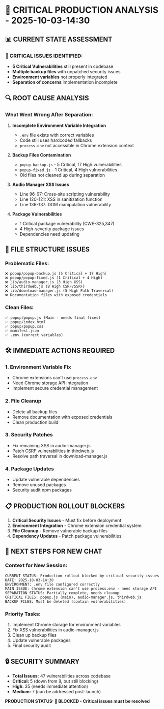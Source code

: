 # 🚨 CRITICAL PRODUCTION ANALYSIS - 2025-10-03-14:30

## 📊 **CURRENT STATE ASSESSMENT**

### **🔴 CRITICAL ISSUES IDENTIFIED:**
- **5 Critical Vulnerabilities** still present in codebase
- **Multiple backup files** with unpatched security issues
- **Environment variables** not properly integrated
- **Separation of concerns** implementation incomplete

## 🔍 **ROOT CAUSE ANALYSIS**

### **What Went Wrong After Separation:**

1. **Incomplete Environment Variable Integration**
   - `.env` file exists with correct variables
   - Code still uses hardcoded fallbacks
   - `process.env` not accessible in Chrome extension context

2. **Backup Files Contamination**
   - `popup-backup.js` - 5 Critical, 17 High vulnerabilities
   - `popup-fixed.js` - 1 Critical, 4 High vulnerabilities  
   - Old files not cleaned up during separation

3. **Audio Manager XSS Issues**
   - Line 96-97: Cross-site scripting vulnerability
   - Line 120-121: XSS in sanitization function
   - Line 136-137: DOM manipulation vulnerability

4. **Package Vulnerabilities**
   - 1 Critical package vulnerability (CWE-325,347)
   - 4 High-severity package issues
   - Dependencies need updating

## 📁 **FILE STRUCTURE ISSUES**

### **Problematic Files:**
```
❌ popup/popup-backup.js (5 Critical + 17 High)
❌ popup/popup-fixed.js (1 Critical + 4 High)  
❌ lib/audio-manager.js (3 High XSS)
❌ lib/thirdweb.js (8 High CSRF/SSRF)
❌ lib/download-manager.js (5 High Path Traversal)
❌ Documentation files with exposed credentials
```

### **Clean Files:**
```
✅ popup/popup.js (Main - needs final fixes)
✅ popup/index.html
✅ popup/popup.css
✅ manifest.json
✅ .env (correct variables)
```

## 🛠️ **IMMEDIATE ACTIONS REQUIRED**

### **1. Environment Variable Fix**
- Chrome extensions can't use `process.env`
- Need Chrome storage API integration
- Implement secure credential management

### **2. File Cleanup**
- Delete all backup files
- Remove documentation with exposed credentials
- Clean production build

### **3. Security Patches**
- Fix remaining XSS in audio-manager.js
- Patch CSRF vulnerabilities in thirdweb.js
- Resolve path traversal in download-manager.js

### **4. Package Updates**
- Update vulnerable dependencies
- Remove unused packages
- Security audit npm packages

## 📋 **PRODUCTION ROLLOUT BLOCKERS**

1. **Critical Security Issues** - Must fix before deployment
2. **Environment Integration** - Chrome extension credential system
3. **File Cleanup** - Remove vulnerable backup files
4. **Dependency Updates** - Patch package vulnerabilities

## 🎯 **NEXT STEPS FOR NEW CHAT**

### **Context for New Session:**
```
CURRENT STATUS: Production rollout blocked by critical security issues
DATE: 2025-10-03-14:30
ENVIRONMENT: .env file configured correctly
MAIN ISSUE: Chrome extension can't use process.env - need storage API
SEPARATION STATUS: Partially complete, needs cleanup
CRITICAL FILES: popup.js (main), audio-manager.js, thirdweb.js
BACKUP FILES: Must be deleted (contain vulnerabilities)
```

### **Priority Tasks:**
1. Implement Chrome storage for environment variables
2. Fix XSS vulnerabilities in audio-manager.js  
3. Clean up backup files
4. Update vulnerable packages
5. Final security audit

## 🔒 **SECURITY SUMMARY**

- **Total Issues:** 47 vulnerabilities across codebase
- **Critical:** 5 (down from 8, but still blocking)
- **High:** 35 (needs immediate attention)
- **Medium:** 7 (can be addressed post-launch)

**PRODUCTION STATUS: 🔴 BLOCKED - Critical issues must be resolved**